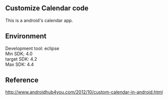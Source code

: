 Customize Calendar code
-----------------------------------
This is a android's calendar app.

Environment
-----------------------------------
Development tool: eclipse <br />
Min SDK; 4.0 <br />
target SDK: 4.2 <br />
Max SDK: 4.4 <br />


Reference
---------------------------------
http://www.androidhub4you.com/2012/10/custom-calendar-in-android.html

